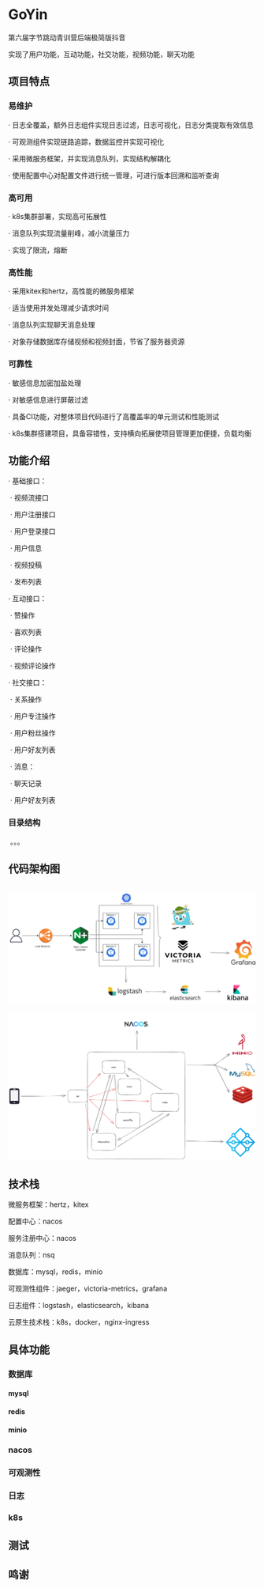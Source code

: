 # GoYin
第六届字节跳动青训营后端极简版抖音

实现了用户功能，互动功能，社交功能，视频功能，聊天功能

## 项目特点

### 易维护

· 日志全覆盖，额外日志组件实现日志过滤，日志可视化，日志分类提取有效信息

· 可观测组件实现链路追踪，数据监控并实现可视化

· 采用微服务框架，并实现消息队列，实现结构解耦化

· 使用配置中心对配置文件进行统一管理，可进行版本回溯和监听查询

### 高可用

· k8s集群部署，实现高可拓展性

· 消息队列实现流量削峰，减小流量压力

· 实现了限流，熔断

### 高性能

· 采用kitex和hertz，高性能的微服务框架

· 适当使用并发处理减少请求时间

· 消息队列实现聊天消息处理

· 对象存储数据库存储视频和视频封面，节省了服务器资源

### 可靠性

· 敏感信息加密加盐处理

· 对敏感信息进行屏蔽过滤

· 具备CI功能，对整体项目代码进行了高覆盖率的单元测试和性能测试

· k8s集群搭建项目，具备容错性，支持横向拓展使项目管理更加便捷，负载均衡

## 功能介绍

· 基础接口：

​	· 视频流接口

​	· 用户注册接口

​	· 用户登录接口

​	· 用户信息

​	· 视频投稿

​	· 发布列表

· 互动接口：

​	· 赞操作

​	· 喜欢列表

​	· 评论操作

​	· 视频评论操作

· 社交接口：

​	· 关系操作

​	· 用户专注操作

​	· 用户粉丝操作

​	· 用户好友列表

​	· 消息：

​		· 聊天记录

​		· 用户好友列表

### 目录结构

​		。。。

## 代码架构图

​		![](./docs/static/架构图1-2023-08-30-1216.png)

![架构图2-2023-08-30-1241](./docs/static/架构图2-2023-08-30-1241.png)

## 技术栈

微服务框架：hertz，kitex

配置中心：nacos

服务注册中心：nacos

消息队列：nsq

数据库：mysql，redis，minio

可观测性组件：jaeger，victoria-metrics，grafana

日志组件：logstash，elasticsearch，kibana

云原生技术栈：k8s，docker，nginx-ingress

## 具体功能

### 数据库

#### mysql

#### redis

#### minio

### nacos

### 可观测性

### 日志

### k8s



## 测试



## 鸣谢
